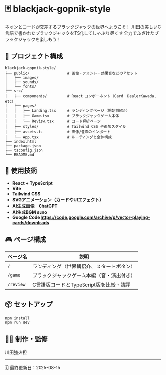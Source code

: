 # 🃏 blackjack-gopnik-style
  
ネオンとコードが交差するブラックジャックの世界へようこそ！
川田の美しいC言語で書かれたブラックジャックをTS化してしゃぶり尽くす
全力でふざけたブラックジャックを楽しもう！


## 📁 プロジェクト構成

```
blackjack-gopnik-style/
├── public/                 # 画像・フォント・効果音などのアセット
│   ├── images/
│   ├── sounds/
│   └── fonts/
├── src/
│   ├── components/         # React コンポーネント（Card, DealerKawada, etc）
│   ├── pages/
│   │   ├── Landing.tsx     # ランディングページ（開始前紹介）
│   │   ├── Game.tsx        # ブラックジャックゲーム本体
│   │   └── Review.tsx      # コード解析ページ
│   ├── styles/             # Tailwind CSS や追加スタイル
│   ├── assets.ts           # 画像/音声のインポート
│   └── App.tsx             # ルーティングと全体構成
├── index.html
├── package.json
├── tsconfig.json
└── README.md               
```

## 🚀 使用技術

- **React + TypeScript**
- **Vite**
- **Tailwind CSS**
- **SVGアニメーション（カードやUIエフェクト）**
- **AI生成画像　ChatGPT**
- **AI生成BGM suno**
- **Google Code https://code.google.com/archive/p/vector-playing-cards/downloads**


## 🎮 ページ構成

| ページ名          | 説明 |
|------------------|------|
| `/`              | ランディング（世界観紹介、スタートボタン） |
| `/game`          | ブラックジャックゲーム本編（音・演出付き） |
| `/review`        | C言語版コードとTypeScript版を比較・講評 |

## 📦 セットアップ

```bash
npm install
npm run dev
```

## 👨‍🏫 制作・監修

川田強火担

---

🗓️ 最終更新日：2025-08-15

